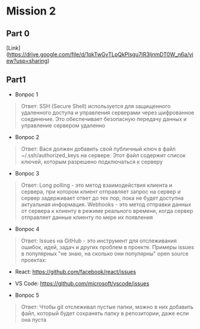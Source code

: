 # Mission 2

## Part 0

[Link] (https://drive.google.com/file/d/1pkTwGvTLpQkPlsgu7IR3ljnmDT0W_n6a/view?usp=sharing)

## Part1

- Вопрос 1	 
> Ответ: SSH (Secure Shell) используется для защищенного удаленного доступа и управления серверами через шифрованное соединение. Это обеспечивает безопасную передачу данных и управление сервером удаленно  

- Вопрос 2	 
> Ответ: Вася должен добавить свой публичный ключ в файл ~/.ssh/authorized_keys на сервере. Этот файл содержит список ключей, которым разрешено подключаться к серверу  

- Вопрос 3	 
> Ответ: Long polling - это метод взаимодействия клиента и сервера, при котором клиент отправляет запрос на сервер и сервер задерживает ответ до тех пор, пока не будет доступна актуальная информация. Webhooks - это метод отправки данных от сервера к клиенту в режиме реального времени, когда сервер отправляет данные клиенту по мере их появления  

- Вопрос 4	 
> Ответ: Issues на GitHub - это инструмент для отслеживания ошибок, идей, задач и других проблем в проекте. Примеры issues в популярных "не знаю, на сколько они популярны" open source проектах: 
- React:
https://github.com/facebook/react/issues
- VS Code:
https://github.com/microsoft/vscode/issues  

- Вопрос 5	 
> Ответ: Чтобы git отслеживал пустые папки, можно в них добавить файл, который будет сохранять папку в репозитории, даже если она пуста  
